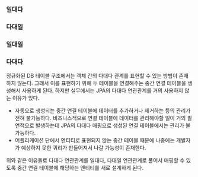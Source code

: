 
### 일대다 




### 다대일




### 일대일




### 다대다

정규화된 DB 테이블 구조에서는 객체 간의 다대다 관계를 표현할 수 있는 방법이 존재하지 않는다. 그래서 이를 표현하기 위해 두 테이블을 연결해주는 중간 연결 테이블을 생성해서 사용하게 된다. 하지만 실무에서는 JPA의 다대다 연관관계를 거의 사용하지 않는 이유가 있다.

- 자동으로 생성되는 중간 연결 테이블에 데이터를 추가하거나 제거하는 등의 관리가 전혀 불가능하다. 비즈니스적으로 연결 테이블에 데이터를 관리해야할 일이 거의 필연적으로 발생하는데 JPA의 다대다 매핑으로 생성된 연결 테이블에서는 관리가 불가능하다.
- 어플리케이션 단에서 엔티티로 표현되지 않는 중간 테이블 때문에 나중에는 개발자가 예상하지 못한 쿼리가 만들어져서 나갈 가능성이 존재한다.



위와 같은 이유들로 다대다 연관관계를 일대다, 다대일 연관관계로 풀어서 매핑할 수 있도록 중간 연결 테이블에 해당하는 엔티티를 새로 설계하게 된다. 



